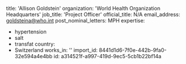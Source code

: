 title: 'Allison Goldstein'
organization: 'World Health Organization Headquarters'
job_title: 'Project Officer'
official_title: N/A
email_address: goldsteina@who.int
post_nominal_letters: MPH
expertise:
  - hypertension
  - salt
  - transfat
country:
  - Switzerland
works_in: ''
import_id: 8441d1d6-7f0e-442b-9fa0-32e594a4e4bb
id: a314521f-a997-419d-9ec5-5cb1b22bf14a
